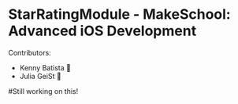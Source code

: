 # StarRatingModule - MakeSchool: Advanced iOS Development
Contributors: 
- Kenny Batista :boy:
- Julia GeiSt :girl:

#Still working on this!
